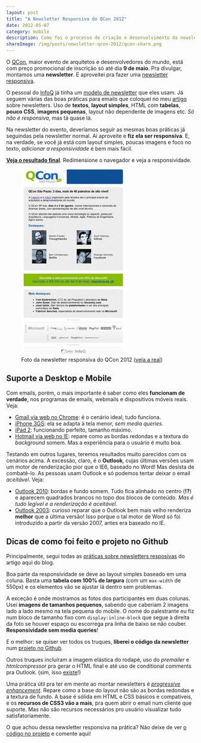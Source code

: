 ```yaml
---
layout: post
title: "A Newsletter Responsiva do QCon 2012"
date: 2012-05-07
category: mobile
description: Como foi o processo de criação e desenvolvimento da newsletter responsiva do QCon
shareImage: /img/posts/newsletter-qcon-2012/qcon-share.png
---
```


O [QCon](http://qconsp.com), maior evento de arquitetos e desenvolvedores do mundo, está com preço promocional de inscrição só até dia **9 de maio**. Pra divulgar, montamos uma **newsletter**. E aproveitei pra fazer uma [newsletter responsiva](/email-newsletter-mobile-responsivo/ "Artigo sobre como fazer newsletter responsiva").

O pessoal do [InfoQ](http://infoq.com/br) já tinha um [modelo de newsletter](http://sergiolopes.github.com/newsletter-qcon-2012/newsletter-infoq.html "Newsletter padrão do InfoQ") que eles usam. Já seguem várias das boas práticas para emails que coloquei no meu [artigo](/email-newsletter-mobile-responsivo/) sobre newsletters. Uso de **textos**, **layout simples**, HTML com **tabelas**, **pouco CSS**, **imagens pequenas**, layout não dependente de imagens etc. *Só não é responsiva*, mas tá quase lá.

Na newsletter do evento, deveríamos seguir as mesmas boas práticas já seguindas pela newsletter normal. Aí aproveite e **fiz ela ser responsiva**. E, na verdade, se você já está com layout simples, poucas imagens e foco no texto, *adicionar a responsividade* é bem mais fácil.

**[Veja o resultado final](http://sergiolopes.github.com/newsletter-qcon-2012/newsletter.html "Newsletter Responsiva do QCon 2012")**. Redimensione o navegador e veja a responsividade.

<figure>
	<img src="/img/posts/newsletter-qcon-2012/newsletter-pequena.jpg">
	<figcaption>Foto da newsletter responsiva do QCon 2012 (<a href="http://sergiolopes.github.com/newsletter-qcon-2012/newsletter.html">veja a real</a>)</figcaption>
</figure>

## Suporte a Desktop e Mobile

Com emails, porém, o mais importante é saber como eles **funcionam de verdade**, nos programas de emails, webmails e dispositivos móveis reais. Veja:

* [Gmail via web no Chrome](/img/posts/newsletter-qcon-2012/newsletter-qcon-gmail.jpg "Ver screenshot"): é o cenário ideal, tudo funciona.
* [iPhone 3GS](/img/posts/newsletter-qcon-2012/newsletter-qcon-iphone.jpg "Ver screenshot"): ela se adapta à tela menor, *sem media queries*.
* [iPad 2](/img/posts/newsletter-qcon-2012/newsletter-qcon-ipad2.jpg "Ver screenshot"): funcionando perfeito, tamanho máximo.
* [Hotmail via web no IE](/img/posts/newsletter-qcon-2012/newsletter-qcon-hotmail.jpg "Ver screenshot"): repare como as bordas redondas e a textura do *background* somem. Mas a experiência para o usuário é muito boa.

Testando em outros lugares, teremos resultados muito parecidos com os cenários acima. A excessão, claro, é o **Outlook**, cujas últimas versões usam um motor de renderização pior que o IE6, baseado no Word! Mas desista de combatê-lo. As pessoas usam Outlook e só podemos tentar deixar o email *aceitável*. Veja:

* [Outlook 2010](/img/posts/newsletter-qcon-2012/newsletter-qcon-outlook2010.jpg "Ver screenshot"): bordas e fundo somem. Tudo fica alinhado no centro (**!?**) e aparecem quadrados brancos no topo dos blocos de conteúdo. *Mas é tudo legível e a renderização é aceitável*.
* [Outlook 2003](/img/posts/newsletter-qcon-2012/newsletter-qcon-outlook2003.jpg "Ver screenshot"): curioso reparar que o Outlook bem mais velho renderiza **melhor** que a última versão! Isso porque o tal motor de Word só foi introduzido a partir da versão 2007, antes era baseado no IE.

## Dicas de como foi feito e projeto no Github

Principalmente, segui todas as [práticas sobre newsletters resposivas](/email-newsletter-mobile-responsivo/ "Artigo sobre como fazer newsletter responsiva") do artigo aqui do blog.

Boa parte da responsividade se deve ao layout simples baseado em uma coluna. Basta uma **tabela com 100% de largura** (com um `max-width` de 550px) e os elementos vão se ajustar lá dentro sem problemas. 

A exceção é onde mostramos as fotos dos participantes em duas colunas. Usei **imagens de tamanhos pequenos**, sabendo que caberiam 2 imagens lado a lado mesmo na tela pequena do mobile. O nome do palestrante eu fiz num bloco de tamanho fixo com `display:inline-block` que segue à direita da foto se houver espaço ou escorrega pra linha de baixo se não couber. **Responsividade sem media queries**!

E o melhor: se quiser ver todos os truques, **liberei o código da newsletter** num [projeto no Github](https://github.com/sergiolopes/newsletter-qcon-2012).

Outros truques incluíram a imagem elástica do rodapé, uso do *premailer* e *htmlcompressor* pra gerar o HTML final e até uso de conditional comments pra Outlook. (sim, isso [existe](http://www.campaignmonitor.com/blog/post/1774/using-conditional-comments-to-1/ "Sobre conditional comments pra Outlook 2007 e 2010")!)

Uma prática útil pra ter em mente ao montar newsletters é *[progressive enhancement](http://blog.caelum.com.br/css3-e-progressive-enhancement/ "Artigo no blog da Caelum sobre Progressive Enhancement e CSS3")*. Repare como a base do layout não são as bordas redondas e a textura de fundo. A base é sólida em HTML e CSS básicos e compatíveis, e os **recursos de CSS3 vão a mais**, pra quem abrir o email num cliente que suporte. Mas não são recursos necessários pro usuário visualizar tudo satisfatoriamente.

O que achou dessa newsletter responsiva na prática? Não deixe de ver [o código no projeto](https://github.com/sergiolopes/newsletter-qcon-2012) e comente aqui!

